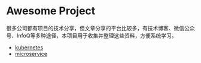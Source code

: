 # Awesome Project

很多公司都有项目的技术分享，但文章分享的平台比较多，有技术博客、微信公众号、InfoQ等多种途径，本项目用于收集并整理这些资料，方便系统学习。

- [kubernetes](https://github.com/kuring/awesome-project/blob/master/kubernetes.md)
- [microservice](https://github.com/kuring/awesome-project/blob/master/microservice.md)
